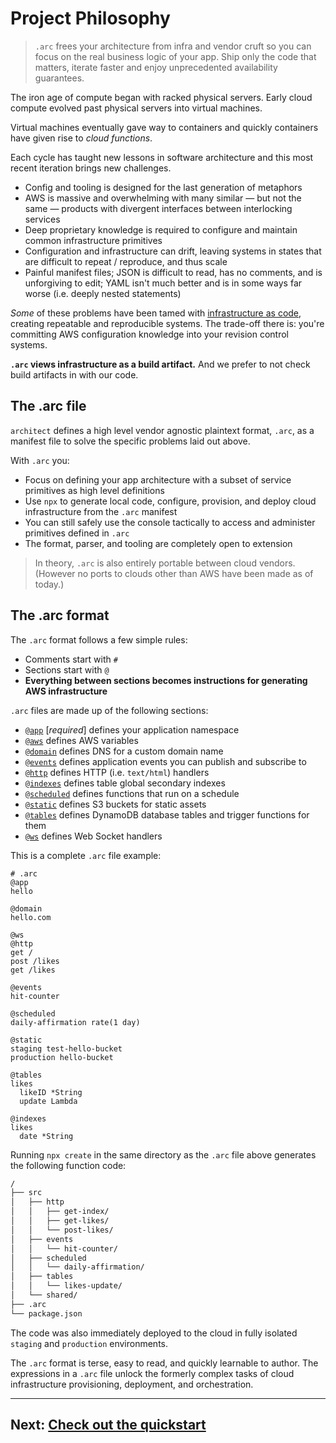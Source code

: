 # Project Philosophy

> `.arc` frees your architecture from infra and vendor cruft so you can focus on the real business logic of your app. Ship only the code that matters, iterate faster and enjoy unprecedented availability guarantees.

The iron age of compute began with racked physical servers. Early cloud compute evolved past physical servers into virtual machines.

Virtual machines eventually gave way to containers and quickly containers have given rise to *cloud functions*.

Each cycle has taught new lessons in software architecture and this most recent iteration brings new challenges. 

- Config and tooling is designed for the last generation of metaphors 
- AWS is massive and overwhelming with many similar &mdash; but not the same &mdash; products with divergent interfaces between interlocking services
- Deep proprietary knowledge is required to configure and maintain common infrastructure primitives
- Configuration and infrastructure can drift, leaving systems in states that are difficult to repeat / reproduce, and thus scale
- Painful manifest files; JSON is difficult to read, has no comments, and is unforgiving to edit; YAML isn't much better and is in some ways far worse (i.e. deeply nested statements)

_Some_ of these problems have been tamed with [infrastructure as code](https://en.wikipedia.org/wiki/Infrastructure_as_Code), creating repeatable and reproducible systems. The trade-off there is: you're committing AWS configuration knowledge into your revision control systems.

**`.arc` views infrastructure as a build artifact.** And we prefer to not check build artifacts in with our code.

## The .arc file

`architect` defines a high level vendor agnostic plaintext format, `.arc`, as a manifest file to solve the specific problems laid out above.

With `.arc` you:

- Focus on defining your app architecture with a subset of service primitives as high level definitions
- Use `npx` to  generate local code, configure, provision, and deploy cloud infrastructure from the `.arc` manifest
- You can still safely use the console tactically to access and administer primitives defined in `.arc`
- The format, parser, and tooling are completely open to extension

> In theory, `.arc` is also entirely portable between cloud vendors. (However no ports to clouds other than AWS have been made as of today.)

## The .arc format

The `.arc` format follows a few simple rules:

- Comments start with `#`
- Sections start with `@`
- **Everything between sections becomes instructions for generating AWS infrastructure**

`.arc` files are made up of the following sections:

- [`@app`](/reference/app) [*required*] defines your application namespace
- [`@aws`](/reference/aws) defines AWS variables
- [`@domain`](/reference/domain) defines DNS for a custom domain name
- [`@events`](/reference/events) defines application events you can publish and subscribe to
- [`@http`](/reference/http) defines HTTP (i.e. `text/html`) handlers
- [`@indexes`](/reference/indexes) defines table global secondary indexes 
- [`@scheduled`](/reference/scheduled) defines functions that run on a schedule
- [`@static`](/reference/static) defines S3 buckets for static assets
- [`@tables`](/reference/tables) defines DynamoDB database tables and trigger functions for them 
- [`@ws`](/reference/ws) defines Web Socket handlers 

This is a complete `.arc` file example:

```arc
# .arc
@app
hello

@domain
hello.com

@ws
@http
get /
post /likes
get /likes

@events
hit-counter

@scheduled
daily-affirmation rate(1 day)

@static
staging test-hello-bucket
production hello-bucket

@tables
likes
  likeID *String
  update Lambda

@indexes
likes
  date *String
```

Running `npx create` in the same directory as the `.arc` file above generates the following function code:

```bash
/
├── src
│   ├── http
│   │   ├── get-index/
│   │   ├── get-likes/
│   │   └── post-likes/
│   ├── events
│   │   └── hit-counter/
│   ├── scheduled
│   │   └── daily-affirmation/
│   ├── tables
│   │   └── likes-update/
│   └── shared/
├── .arc
└── package.json
```

The code was also immediately deployed to the cloud in fully isolated `staging` and `production` environments.

The `.arc` format is terse, easy to read, and quickly learnable to author. The expressions in a `.arc` file unlock the formerly complex tasks of cloud infrastructure provisioning, deployment, and orchestration.

---

## Next: [Check out the quickstart](/quickstart)
